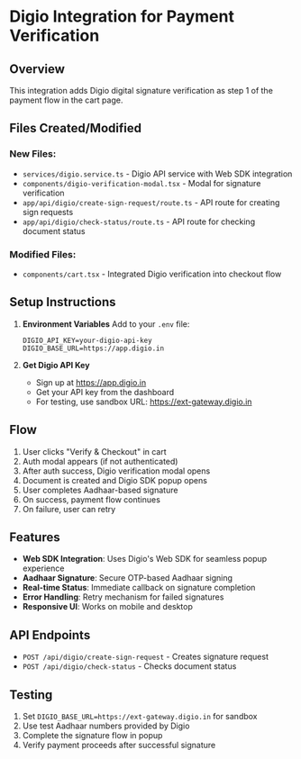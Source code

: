 # Digio Integration for Payment Verification

## Overview
This integration adds Digio digital signature verification as step 1 of the payment flow in the cart page.

## Files Created/Modified

### New Files:
- `services/digio.service.ts` - Digio API service with Web SDK integration
- `components/digio-verification-modal.tsx` - Modal for signature verification
- `app/api/digio/create-sign-request/route.ts` - API route for creating sign requests
- `app/api/digio/check-status/route.ts` - API route for checking document status

### Modified Files:
- `components/cart.tsx` - Integrated Digio verification into checkout flow

## Setup Instructions

1. **Environment Variables**
   Add to your `.env` file:
   ```
   DIGIO_API_KEY=your-digio-api-key
   DIGIO_BASE_URL=https://app.digio.in
   ```

2. **Get Digio API Key**
   - Sign up at https://app.digio.in
   - Get your API key from the dashboard
   - For testing, use sandbox URL: https://ext-gateway.digio.in

## Flow

1. User clicks "Verify & Checkout" in cart
2. Auth modal appears (if not authenticated)
3. After auth success, Digio verification modal opens
4. Document is created and Digio SDK popup opens
5. User completes Aadhaar-based signature
6. On success, payment flow continues
7. On failure, user can retry

## Features

- **Web SDK Integration**: Uses Digio's Web SDK for seamless popup experience
- **Aadhaar Signature**: Secure OTP-based Aadhaar signing
- **Real-time Status**: Immediate callback on signature completion
- **Error Handling**: Retry mechanism for failed signatures
- **Responsive UI**: Works on mobile and desktop

## API Endpoints

- `POST /api/digio/create-sign-request` - Creates signature request
- `POST /api/digio/check-status` - Checks document status

## Testing

1. Set `DIGIO_BASE_URL=https://ext-gateway.digio.in` for sandbox
2. Use test Aadhaar numbers provided by Digio
3. Complete the signature flow in popup
4. Verify payment proceeds after successful signature